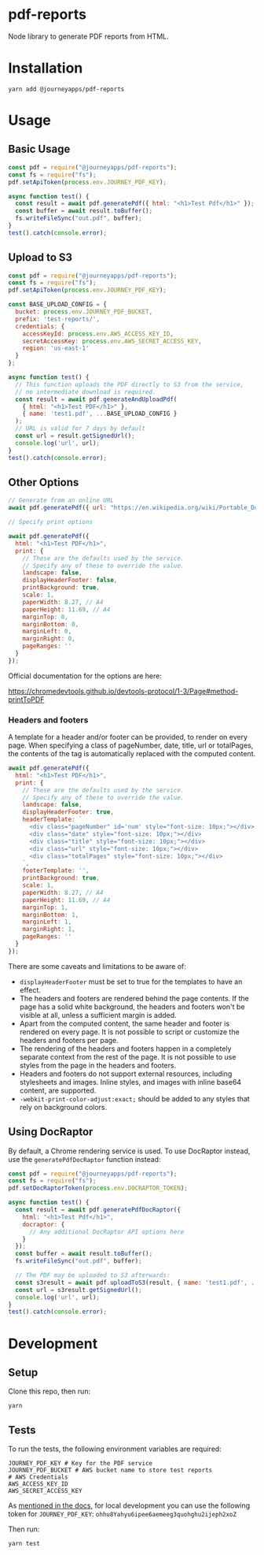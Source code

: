 # pdf-reports

Node library to generate PDF reports from HTML.

# Installation

    yarn add @journeyapps/pdf-reports

# Usage

## Basic Usage

```js
const pdf = require("@journeyapps/pdf-reports");
const fs = require("fs");
pdf.setApiToken(process.env.JOURNEY_PDF_KEY);

async function test() {
  const result = await pdf.generatePdf({ html: "<h1>Test Pdf</h1>" });
  const buffer = await result.toBuffer();
  fs.writeFileSync("out.pdf", buffer);
}
test().catch(console.error);
```

## Upload to S3

```js
const pdf = require("@journeyapps/pdf-reports");
const fs = require("fs");
pdf.setApiToken(process.env.JOURNEY_PDF_KEY);

const BASE_UPLOAD_CONFIG = {
  bucket: process.env.JOURNEY_PDF_BUCKET,
  prefix: 'test-reports/',
  credentials: {
    accessKeyId: process.env.AWS_ACCESS_KEY_ID,
    secretAccessKey: process.env.AWS_SECRET_ACCESS_KEY,
    region: 'us-east-1'
  }
};

async function test() {
  // This function uploads the PDF directly to S3 from the service,
  // no intermediate download is required.
  const result = await pdf.generateAndUploadPdf(
    { html: "<h1>Test PDF</h1>" },
    { name: 'test1.pdf', ...BASE_UPLOAD_CONFIG }
  );
  // URL is valid for 7 days by default
  const url = result.getSignedUrl();
  console.log('url', url);
}
test().catch(console.error);
```

## Other Options

```js
// Generate from an online URL
await pdf.generatePdf({ url: "https://en.wikipedia.org/wiki/Portable_Document_Format" });

// Specify print options

await pdf.generatePdf({
  html: "<h1>Test PDF</h1>",
  print: {
    // These are the defaults used by the service.
    // Specify any of these to override the value.
    landscape: false,
    displayHeaderFooter: false,
    printBackground: true,
    scale: 1,
    paperWidth: 8.27, // A4
    paperHeight: 11.69, // A4
    marginTop: 0,
    marginBottom: 0,
    marginLeft: 0,
    marginRight: 0,
    pageRanges: ''
  }
});
```

Official documentation for the options are here:

https://chromedevtools.github.io/devtools-protocol/1-3/Page#method-printToPDF

### Headers and footers

A template for a header and/or footer can be provided, to render on every page.
When specifying a class of pageNumber, date, title, url or totalPages, the contents
of the tag is automatically replaced with the computed content.

```js
await pdf.generatePdf({
  html: "<h1>Test PDF</h1>",
  print: {
    // These are the defaults used by the service.
    // Specify any of these to override the value.
    landscape: false,
    displayHeaderFooter: true,
    headerTemplate: `
      <div class="pageNumber" id='num' style="font-size: 10px;"></div>
      <div class="date" style="font-size: 10px;"></div>
      <div class="title" style="font-size: 10px;"></div>
      <div class="url" style="font-size: 10px;"></div>
      <div class="totalPages" style="font-size: 10px;"></div>
    `,
    footerTemplate: '',
    printBackground: true,
    scale: 1,
    paperWidth: 8.27, // A4
    paperHeight: 11.69, // A4
    marginTop: 1,
    marginBottom: 1,
    marginLeft: 1,
    marginRight: 1,
    pageRanges: ''
  }
});
```

There are some caveats and limitations to be aware of:
 * `displayHeaderFooter` must be set to true for the templates to have an effect.
 * The headers and footers are rendered behind the page contents. If the page has a solid white background,
   the headers and footers won't be visible at all, unless a sufficient margin is added.
 * Apart from the computed content, the same header and footer is rendered on every page. It is not possible
   to script or customize the headers and footers per page.
 * The rendering of the headers and footers happen in a completely separate context from the rest of the page.
   It is not possible to use styles from the page in the headers and footers.
 * Headers and footers do not support external resources, including stylesheets and images. Inline styles, and
   images with inline base64 content, are supported.
 * `-webkit-print-color-adjust:exact;` should be added to any styles that rely on background colors.

## Using DocRaptor

By default, a Chrome rendering service is used. To use DocRaptor instead,
use the `generatePdfDocRaptor` function instead:

```js
const pdf = require("@journeyapps/pdf-reports");
const fs = require("fs");
pdf.setDocRaptorToken(process.env.DOCRAPTOR_TOKEN);

async function test() {
  const result = await pdf.generatePdfDocRaptor({
    html: "<h1>Test Pdf</h1>",
    docraptor: {
      // Any additional DocRaptor API options here
    }
  });
  const buffer = await result.toBuffer();
  fs.writeFileSync("out.pdf", buffer);

  // The PDF may be uploaded to S3 afterwards:
  const s3result = await pdf.uploadToS3(result, { name: 'test1.pdf', ...BASE_UPLOAD_CONFIG });
  const url = s3result.getSignedUrl();
  console.log('url', url);
}
test().catch(console.error);
```

# Development

## Setup

Clone this repo, then run:

    yarn

## Tests

To run the tests, the following environment variables are required:

    JOURNEY_PDF_KEY # Key for the PDF service
    JOURNEY_PDF_BUCKET # AWS bucket name to store test reports
    # AWS Credentials
    AWS_ACCESS_KEY_ID
    AWS_SECRET_ACCESS_KEY

As [mentioned in the docs](https://docs.journeyapps.com/reference/cloudcode/advanced-cloudcode-topics/pdf-reports-using-cloudcode#journey_pdf_key-local-development-vs-cloudcloud), for local development you can use the following token for `JOURNEY_PDF_KEY`: `ohhu8Yahyu6ipee6aemeeg3quohghu2ijeph2xoZ`

Then run:

    yarn test
